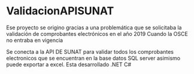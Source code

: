 # ValidacionAPISUNAT
Ese proyecto se origino gracias a una problemática que se solicitaba la validación de comprobantes electrónicos en el año 2019 Cuando la OSCE no entraba en vigencia

Se conecta a la API DE SUNAT para validar todos los comprobantes electronicos que se encuentran en la base datos SQL server asimismo puede exportar a excel. Esta desarrollado .NET C#  
